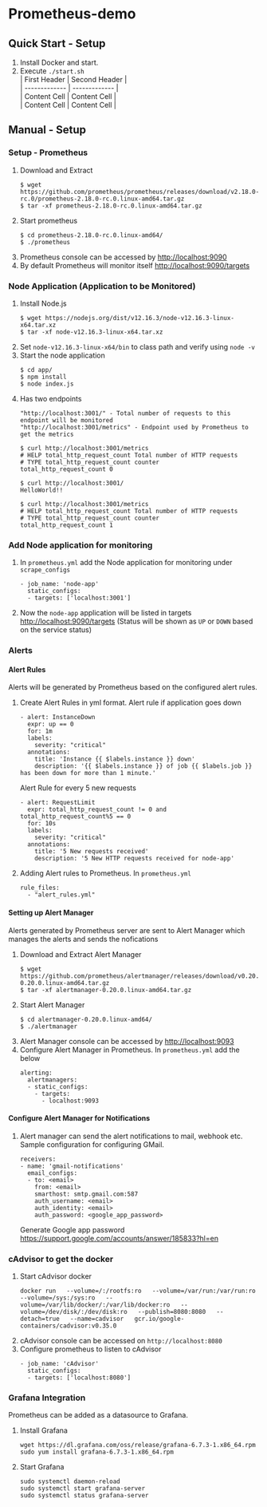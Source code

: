 # Prometheus-demo
## Quick Start - Setup
1. Install Docker and start.
2. Execute `./start.sh`  
| First Header  | Second Header |  
| ------------- | ------------- |  
| Content Cell  | Content Cell  |  
| Content Cell  | Content Cell  |  
## Manual - Setup
### Setup - Prometheus
1. Download and Extract 
    ```
    $ wget https://github.com/prometheus/prometheus/releases/download/v2.18.0-rc.0/prometheus-2.18.0-rc.0.linux-amd64.tar.gz
    $ tar -xf prometheus-2.18.0-rc.0.linux-amd64.tar.gz
    ```
2. Start prometheus     
    ```
    $ cd prometheus-2.18.0-rc.0.linux-amd64/
    $ ./prometheus
    ```
3. Prometheus console can be accessed by <http://localhost:9090>    
4. By default Prometheus will monitor itself <http://localhost:9090/targets>  
### Node Application (Application to be Monitored)
1. Install Node.js    
    ```
    $ wget https://nodejs.org/dist/v12.16.3/node-v12.16.3-linux-x64.tar.xz
    $ tar -xf node-v12.16.3-linux-x64.tar.xz
    ```
2. Set `node-v12.16.3-linux-x64/bin` to class path and verify using `node -v`    
3. Start the node application    
    ```
    $ cd app/
    $ npm install
    $ node index.js
    ```
4. Has two endpoints    
    ```
    "http://localhost:3001/" - Total number of requests to this endpoint will be monitored
    "http://localhost:3001/metrics" - Endpoint used by Prometheus to get the metrics
    
    $ curl http://localhost:3001/metrics
    # HELP total_http_request_count Total number of HTTP requests
    # TYPE total_http_request_count counter
    total_http_request_count 0
    
    $ curl http://localhost:3001/
    HelloWorld!!
    
    $ curl http://localhost:3001/metrics
    # HELP total_http_request_count Total number of HTTP requests
    # TYPE total_http_request_count counter
    total_http_request_count 1 
    ```
### Add Node application for monitoring
1. In `prometheus.yml` add the Node application for monitoring under `scrape_configs`
    ```
    - job_name: 'node-app'
      static_configs:
      - targets: ['localhost:3001']
    ``` 
2. Now the `node-app` application will be listed in targets <http://localhost:9090/targets> (Status will be shown as `UP` or `DOWN` based on the service status)
### Alerts
#### Alert Rules
Alerts will be generated by Prometheus based on the configured alert rules.
1. Create Alert Rules in yml format. 
   Alert rule if application goes down
    ```
    - alert: InstanceDown
      expr: up == 0
      for: 1m
      labels:
        severity: "critical"
      annotations:
        title: 'Instance {{ $labels.instance }} down'
        description: '{{ $labels.instance }} of job {{ $labels.job }} has been down for more than 1 minute.'
    ```
   Alert Rule for every 5 new requests
    ```
    - alert: RequestLimit
      expr: total_http_request_count != 0 and total_http_request_count%5 == 0
      for: 10s
      labels:
        severity: "critical"
      annotations:
        title: '5 New requests received'
        description: '5 New HTTP requests received for node-app'
    ```
2. Adding Alert rules to Prometheus. In `prometheus.yml`
    ```
    rule_files:
      - "alert_rules.yml"
    ```
#### Setting up Alert Manager
Alerts generated by Prometheus server are sent to Alert Manager which manages the alerts and sends the nofications
1. Download and Extract Alert Manager
    ```
    $ wget https://github.com/prometheus/alertmanager/releases/download/v0.20.0/alertmanager-0.20.0.linux-amd64.tar.gz
    $ tar -xf alertmanager-0.20.0.linux-amd64.tar.gz
    ```
2. Start Alert Manager
    ```
    $ cd alertmanager-0.20.0.linux-amd64/
    $ ./alertmanager
    ```
3. Alert Manager console can be accessed by <http://localhost:9093>    
4. Configure Alert Manager in Prometheus. In `prometheus.yml` add the below
    ```
    alerting:
      alertmanagers:
      - static_configs:
        - targets:
          - localhost:9093
    ```
#### Configure Alert Manager for Notifications
1. Alert manager can send the alert notifications to mail, webhook etc. Sample configuration for configuring GMail.    
    ```
    receivers:
    - name: 'gmail-notifications'
      email_configs:
      - to: <email>
        from: <email>
        smarthost: smtp.gmail.com:587
        auth_username: <email>
        auth_identity: <email>
        auth_password: <google_app_password>
    ```
    Generate Google app password <https://support.google.com/accounts/answer/185833?hl=en>
### cAdvisor to get the docker 
1. Start cAdvisor docker 
    ```
    docker run   --volume=/:/rootfs:ro   --volume=/var/run:/var/run:ro   --volume=/sys:/sys:ro   --volume=/var/lib/docker/:/var/lib/docker:ro   --volume=/dev/disk/:/dev/disk:ro   --publish=8080:8080   --detach=true   --name=cadvisor   gcr.io/google-containers/cadvisor:v0.35.0
    ```
2. cAdvisor console can be accessed on `http://localhost:8080`
3. Configure prometheus to listen to cAdvisor
    ```
    - job_name: 'cAdvisor'
      static_configs:
      - targets: ['localhost:8080']
    ```
### Grafana Integration
Prometheus can be added as a datasource to Grafana.  
1. Install Grafana
    ```
    wget https://dl.grafana.com/oss/release/grafana-6.7.3-1.x86_64.rpm
    sudo yum install grafana-6.7.3-1.x86_64.rpm
   ```
2. Start Grafana
    ```
    sudo systemctl daemon-reload
    sudo systemctl start grafana-server
    sudo systemctl status grafana-server
    ```

